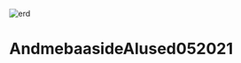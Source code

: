 ![erd](https://user-images.githubusercontent.com/78550765/119813586-278f5500-bef2-11eb-9226-584b0588a602.jpg)
# AndmebaasideAlused052021
